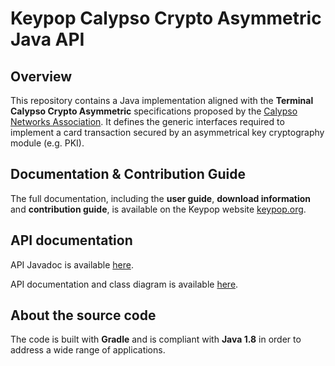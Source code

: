 # Keypop Calypso Crypto Asymmetric Java API

## Overview

This repository contains a Java implementation aligned with the **Terminal Calypso Crypto Asymmetric** specifications
proposed by the [Calypso Networks Association](https://www.calypsonet.org). It defines the generic interfaces required
to implement a card transaction secured by an asymmetrical key cryptography module (e.g. PKI).

## Documentation & Contribution Guide

The full documentation, including the **user guide**, **download information** and **contribution guide**, is available
on the Keypop website [keypop.org](https://keypop.org/).

## API documentation

API Javadoc is available [here](https://docs.keypop.org/keypop-calypso-crypto-asymmetric-java-api).

API documentation and class diagram is available
[here](https://terminal-api.calypsonet.org/apis/calypsonet-terminal-calypso-crypto-asymmetric-api/).

## About the source code

The code is built with **Gradle** and is compliant with **Java 1.8** in order to address a wide range of applications.
